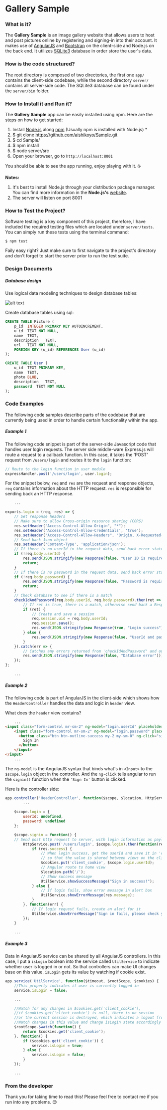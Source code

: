 # Gallery Sample
### What is it?
The **Gallery Sample** is an image gallery website that allows users to host and post pictures online by registering and signing-in into their account. It makes use of [AngularJS](https://angularjs.org/) and [Bootstrap](https://getbootstrap.com/) on the client-side and Node.js on the back end. It utilizes [SQLite3](https://www.sqlite.org/) database in order store the user's data.

### How is the code structured?
The root directory is composed of two directories, the first one `app/` contains the client-side codebase, while the second directory `server/` contains all server-side code. The SQLite3 database can be found under the `server/bin` folder.

### How to Install it and Run it?
The **Gallery Sample** app can be easily installed using npm. Here are the steps on how to get started:

1. Install [Node.js](https://nodejs.org/) along [npm](https://www.npmjs.com/get-npm) (Usually npm is installed with Node.js) *
2. $ git clone https://github.com/aishikoyo/Sample.git
3. $ cd Sample/
4. $ npm install
5. $ node server/src 
6. Open your browser, go to `http://localhost:8001`

You should be able to see the app running, enjoy playing with it. :coffee:

**Notes:** 
1. It's best to install Node.js through your distribution package manager. You can find more information in the **Node.js's** [website](https://nodejs.org/en/download/package-manager/).
2. The server will listen on port 8001

### How to Test the Project?
Software testing is a key component of this project, therefore, I have included the required testing files which are located under `server/tests`. You can simply run these tests using the terminal command:

    $ npm test

Faily easy right? Just make sure to first navigate to the project's directory and don't forget to start the server prior to run the test suite.

### Design Documents
##### Database design
Use logical data modeling techniques to design database tables:

![alt text](/logical_data_model.png)

Create database tables using sql:
```sql
CREATE TABLE Picture (
    p_id  INTEGER PRIMARY KEY AUTOINCREMENT,
    u_id  TEXT NOT NULL,
    name  TEXT,
    description   TEXT,
    url   TEXT NOT NULL,
    FOREIGN KEY (u_id) REFERENCES User (u_id)
);

CREATE TABLE User (
    u_id  TEXT PRIMARY KEY,
    name  TEXT,
    photo BLOB,
    description   TEXT,
    password  TEXT NOT NULL
);
```

### Code Examples
The following code samples describe parts of the codebase that are currently being used in order to handle certain functionality within the app.

##### Example 1
The following code snippet is part of the server-side Javascript code that handles user login requests. The server side middle-ware Express.js will route a request to a callback function. In this case, it takes the 'POST' request from  `/users/login` and routes it to the `login` function:

```javascript
// Route to the login function in user module
expressHandler.post('/users/login', user.login);
```

For the snippet below, `req` and `res` are the request and response objects, `req` contains information about the HTTP request. `res` is responsible for sending back an HTTP response.

```javascript
    ...

exports.login = (req, res) => {
    // Set response headers
    // Make sure to allow Cross-origin resource sharing (CORS)
    res.setHeader("Access-Control-Allow-Origin", "*");
    res.setHeader('Access-Control-Allow-Credentials', 'true');
    res.setHeader("Access-Control-Allow-Headers", "Origin, X-Requested-With, Content-Type, Accept");
    // Send back Json object
    res.setHeader('Content-Type', 'application/json');
    // If there is no userId in the request data, send back error state and message
    if (!req.body.userId) {
        res.send(JSON.stringify(new Response(false, "User ID is required")));
        return;
    }
    // If there is no password in the request data, send back error state and message
    if (!req.body.password) {
        res.send(JSON.stringify(new Response(false, "Password is required")));
        return;
    }
    // Check database to see if there is a match
    checkIdAndPassword(req.body.userId, req.body.password).then(ret => {
        // If ret is true, there is a match, otherwise send back a Response object with the error state and error message
        if (ret) {
            // Create and save a session        
            req.session.uid = req.body.userId;
            req.session.save();
            res.send(JSON.stringify(new Response(true, "Login success")));
        } else {
            res.send(JSON.stringify(new Response(false, "UserId and password doesn't match")));
        }
    }).catch(err => {
        // Catches any errors returned from 'checkIdAndPassword' and output an error message
        res.send(JSON.stringify(new Response(false, "Database error")));
    });
};

    ...
```

##### Example 2    
The following code is part of AngularJS in the client-side which shows how the `HeaderController` handles the data and logic in `header` view.

What does the `header` view contains?

```html
    ...
<input class="form-control mr-sm-2" ng-model="login.userId" placeholder="AccountID" type="text">
    <input class="form-control mr-sm-2" ng-model="login.password" placeholder="Password" type="password">
      <button class="btn btn-outline-success my-2 my-sm-0" ng-click="signin()">
        Sign In
      </button>
    </input>
</input>
    ...   
```

The `ng-model` is the AngularJS syntax that binds what's in `<Input>` to the `$scope.login` object in the controller. And the `ng-click` tells angular to run the `signin()` function when the `'Sign In'` button is clicked.

Here is the controller side:

```javascript
app.controller('HeaderController', function($scope, $location, HttpService, UtilService, $timeout, $cookies) {
        ...
        
    $scope.login = {
        userId: undefined,
        password: undefined
    };

    $scope.signin = function() {
    // Send post http request to server, with login information as payload
        HttpService.post('/users/login', $scope.login).then(function(res) {
            if (res.success) {
                // When login success, get the userId and save it in 'client_cookie', 
                // so that the value is shared between views on the client-side
                $cookies.put('client_cookie', $scope.login.userId);
                // Angular route to home view
                $location.path('/');
                // Show success message
                UtilService.showSuccessMessage("Sign in success!");
            } else {
                // If login fails, show error message in alert box
                UtilService.showErrorMessage(res.message);
            }
        }, function(err) {
            // If login request fails, create an alert for it
            UtilService.showErrorMessage("Sign in fails, please check your internect connection.");
        });
    }
      
    ...   
```

##### Example 3    
Data in AngularJS service can be shared by all AngularJS controllers. In this case, I put a
`isLogin` boolean into the service called `UtilService` to indicate whether user is logged in or not. So that controllers can make UI changes base on this value. `isLogin` gets its value by watching if cookie exist. 


```javascript
app.service('UtilService', function($timeout, $rootScope, $cookies) {
    //This property indicates if user is currently logged in
    service.isLogin = false;

    ...

    //Watch for any changes in $cookies.get('client_cookie'),
    //if $cookies.get('client_cookie') is null, there is no session
    //or the current session is destroyed, which indicates a logout from the system.
    //Watch changes in this value and change isLogin state accordingly
    $rootScope.$watch(function() {
        return $cookies.get('client_cookie');
    }, function() {
        if ($cookies.get('client_cookie')) {
            service.isLogin = true;
        } else {
            service.isLogin = false;
        }
    });

    ...   
```

### From the developer
Thank you for taking time to read this! Please feel free to contact me if you run into any problems. :blush:
